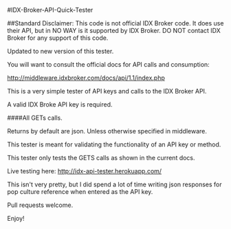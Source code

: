 #IDX-Broker-API-Quick-Tester

##Standard Disclaimer:
This code is not official IDX Broker code. It does use their API, but in NO WAY is it supported by IDX Broker. DO NOT contact IDX Broker for any support of this code.


Updated to new version of this tester.

You will want to consult the official docs for API calls and consumption:

http://middleware.idxbroker.com/docs/api/1.1/index.php

This is a very simple tester of API keys and calls to the IDX Broker API.

A valid IDX Broke API key is required.

####All GETs calls.

Returns by default are json. Unless otherwise specified in middleware.

This tester is meant for validating the functionality of an API key or method.

This tester only tests the GETS calls as shown in the current docs.

Live testing here: http://idx-api-tester.herokuapp.com/

This isn't very pretty,
but I did spend a lot of time writing json responses for pop culture reference when entered as the API key.

Pull requests welcome.

Enjoy!
